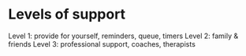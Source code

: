 # Levels of support

Level 1: provide for yourself, reminders, queue, timers
Level 2: family & friends
Level 3: professional support, coaches, therapists
